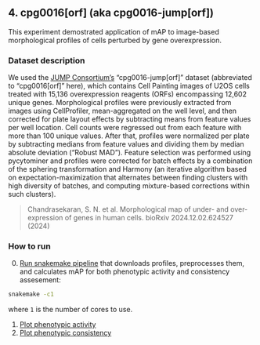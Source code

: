## 4. cpg0016[orf] (aka cpg0016-jump[orf])

This experiment demostrated application of mAP to image-based morphological profiles of cells perturbed by gene overexpression.

### Dataset description

We used the [JUMP Consortium’s](https://broad.io/jump) “cpg0016-jump[orf]” dataset (abbreviated to “cpg0016[orf]” here), which contains Cell Painting images of U2OS cells treated with 15,136 overexpression reagents (ORFs) encompassing 12,602 unique genes. Morphological profiles were previously extracted from images using CellProfiler, mean-aggregated on the well level, and then corrected for plate layout effects by subtracting means from feature values per well location. Cell counts were regressed out from each feature with more than 100 unique values. After that, profiles were normalized per plate by subtracting medians from feature values and dividing them by median absolute deviation (“Robust MAD”). Feature selection was performed using pycytominer and profiles were corrected for batch effects by a combination of the sphering transformation and Harmony (an iterative algorithm based on expectation-maximization that alternates between finding clusters with high diversity of batches, and computing mixture-based corrections within such clusters).

> Chandrasekaran, S. N. et al. Morphological map of under- and over-expression of genes in human cells. bioRxiv 2024.12.02.624527 (2024)

### How to run

0. [Run snakemake pipeline](./Snakefile) that downloads profiles, preprocesses them, and calculates mAP for both phenotypic activity and consistency assesement:

```bash
snakemake -c1
```
where `1` is the number of cores to use.

1. [Plot phenotypic activity](./1_phenotypic_activity.ipynb)
2. [Plot phenotypic consistency](./2_phenotypic_consistency.ipynb)
